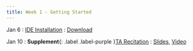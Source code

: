 ```yaml
---
title: Week 1 - Getting Started
---
```


Jan 6 
: [IDE Installation](#)
  : [Download](#)

Jan 10
: **Supplement**{: .label .label-purple }[TA Recitation](#)
  : [Slides](#), [Video](#)


